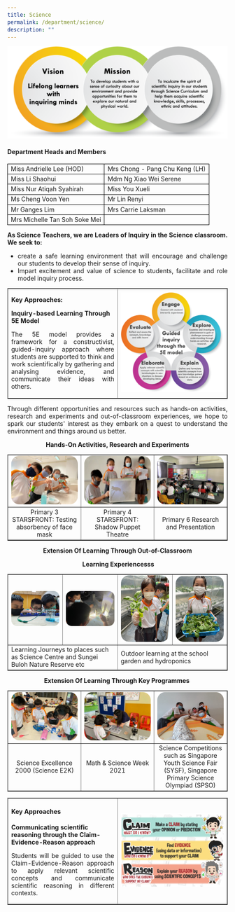 ```yaml
---
title: Science
permalink: /department/science/
description: ""
---
```

<img src="/images/sci1.png">
<h4 class="fl-heading"><strong>Department Heads and Members</strong></h4>
<table>
<tbody>
<tr>
<td style="border:1px solid black;">Miss Andrielle Lee (HOD)</td>
<td style="border:1px solid black;">Mrs Chong - Pang Chu Keng (LH)</td>
</tr>
<tr>
<td style="border:1px solid black;">Miss Li Shaohui</td>
<td style="border:1px solid black;">Mdm Ng Xiao Wei Serene</td>
</tr>
<tr>
<td style="border:1px solid black;">Miss Nur Atiqah Syahirah</td>
<td style="border:1px solid black;">Miss You Xueli</td>
</tr>
<tr>
<td style="border:1px solid black;">Ms Cheng Voon Yen</td>
<td style="border:1px solid black;">Mr Lin Renyi</td>
</tr>
<tr>
<td style="border:1px solid black;">Mr Ganges Lim</td>
<td style="border:1px solid black;">Mrs Carrie Laksman</td>
</tr>
<tr>
<td style="border:1px solid black;">Mrs Michelle Tan Soh Soke Mei</td>
<td style="border:1px solid black;"></td>
</tr>
</tbody>
</table>
<p style="text-align: justify;"><strong>As Science Teachers, we are Leaders of Inquiry in the Science classroom. We seek to:</strong></p>
<ul>
<li style="text-align: justify;">create a safe learning environment that will encourage and challenge our students to develop their sense of inquiry.</li>
<li style="text-align: justify;">Impart excitement and value of science to students, facilitate and role model inquiry process.</li>
</ul>
<table style="border-collapse: collapse; width: 100%;" border="1">
<tbody>
<tr>
<td style="width: 50%;">
<p><strong>Key Approaches:</strong></p>
<p><strong>Inquiry-based Learning Through 5E Model</strong></p>
<p style="text-align: justify;">The 5E model provides a framework for a constructivist, guided-inquiry approach where students are supported to think and work scientifically by gathering and analysing evidence, and communicate their ideas with others.</p>
</td>
<td style="width: 50%;"><img src="/images/sci2.png"></td>
</tr>
</tbody>
</table>
<p style="text-align: justify;">Through different opportunities and resources such as hands-on activities, research and experiments and out-of-classroom experiences, we hope to spark our students' interest as they embark on a quest to understand the environment and things around us better.</p>
<p style="text-align: center;"><strong>Hands-On Activities, Research and Experiments</strong></p>
<table style="border-collapse: collapse; width: 100%;" border="1">
<tbody>
<tr>
<td style="width: 33.3333%;"><img src="/images/sci3.png"></td>
<td style="width: 33.3333%;"><img src="/images/sci4.png"></td>
<td style="width: 33.3333%;"><img src="/images/sci5.png"></td>
</tr>
<tr>
<td style="width: 33.3333%; text-align: center;">Primary 3 STARSFRONT: Testing absorbency of face mask</td>
<td style="width: 33.3333%; text-align: center;">Primary 4 STARSFRONT: Shadow Puppet Theatre</td>
<td style="width: 33.3333%; text-align: center;">Primary 6 Research and Presentation</td>
</tr>
</tbody>
</table>
<p style="text-align: center;"><strong>Extension Of Learning Through Out-of-Classroom</strong></p>
<p style="text-align: center;"><strong>&nbsp;Learning&nbsp;</strong><strong>Experiencesss</strong></p>
<table style="border-collapse: collapse; width: 100%;" border="1">
<tbody>
<tr>
<td style="width: 25%;"><img src="/images/sci6.png"></td>
<td style="width: 25%;"><img src="/images/sci7.png"></td>
<td style="width: 25%;"><img src="/images/sci8.png"></td>
<td style="width: 25%;"><img src="/images/sci9.png"></td>
</tr>
<tr>
<td colspan="2" style="width: 50%;">Learning Journeys to places such as Science Centre and Sungei Buloh Nature Reserve etc</td>
<td colspan="2" style="width: 50%;">Outdoor learning at the school garden and hydroponics</td>
</tr>
</tbody>
</table>
<p style="text-align: center;"><strong>Extension Of Learning Through Key Programmes</strong><strong>&nbsp;</strong></p>
<table style="border-collapse: collapse; width: 100%;" border="1">
<tbody>
<tr>
<td style="width: 33.3333%;"><img src="/images/sci10.png"></td>
<td style="width: 33.3333%;"><img src="/images/sci11.png"></td>
<td style="width: 33.3333%;"><img src="/images/sci12.png"></td>
</tr>
<tr>
<td style="width: 33.3333%; text-align: center;">Science Excellence 2000 (Science E2K)</td>
<td style="width: 33.3333%; text-align: center;">Math &amp; Science Week 2021</td>
<td style="width: 33.3333%; text-align: center;">Science Competitions such as Singapore Youth Science Fair (SYSF), Singapore Primary Science Olympiad (SPSO)</td>
</tr>
</tbody>
</table>
<table style="border-collapse: collapse; width: 100%;" border="1">
<tbody>
<tr>
<td style="width: 50%;">
<h4 class="fl-heading"><strong>Key Approaches</strong></h4>
<p><strong>Communicating scientific reasoning through the Claim-Evidence-Reason approach</strong></p>
<p style="text-align: justify;">Students will be guided to use the Claim-Evidence-Reason approach to apply relevant scientific concepts and communicate scientific reasoning in different contexts.</p>
</td>
<td style="width: 50%;"><img src="/images/sci13.png"></td>
</tr>
</tbody>
</table>
